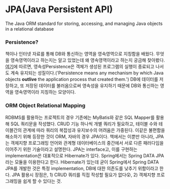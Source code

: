 # JPA(Java Persistent API)
The Java ORM standard for storing, accessing, and managing Java objects in a relational database

### Persistence?
책이나 인터넷 자료를 통해 DB와 통신하는 영역을 영속영역으로 지칭함을 배웠다. 무엇을 영속영역이라고 하는지는 알고 있었는데 왜 영속영역이라고 하는지 궁금해 찾아봤다. [여기](https://www.infoworld.com/article/3379043/what-is-jpa-introduction-to-the-java-persistence-api.html)에 따르면, 영속성Persistence은 객체가 생성된 프로그램의 실행이 종료되고 나서도 계속 유지되는 성질이다.('Persistence means any mechanism by which Java objects **outlive** the application process that created them.') DB에 데이터를 저장하고, 또 저장된 데이터를 불러옴으로써 영속성을 유지하기 때문에 DB와 통신하는 영역을 영속영역이라 지칭하는 모양이다. 

### ORM Object Relational Mapping
RDBMS를 활용하는 프로젝트의 경우 기존에는 MyBatis와 같은 SQL Mapper를 활용해 SQL 쿼리문을 작성했다. CRUD 기능 하나씩 개별 쿼리가 필요하고, 테이블 수와 테이블간의 관계에 따라 쿼리의 복잡성과 유지보수의 어려움은 가중된다. 이같은 불편함을 해소하기 위해 등장한 것이 ORM, 자바의 경우 JPA이다. 책에서는 이뿐만 아니라, JPA는 객체지향 프로그래밍 언어와 관계형 데이터베이스의 중간에서 서로 다른 패러다임을 이어주기 위한 기술이라고 설명한다. JPA는 interface고, 이를 구현하는 implementation은 대표적으로 Hibernate가 있다. Spring에서는 Spring DATA JPA라는 모듈을 이용한다고 한다. Hibernate가 있는데 굳이 Spring에서 Spring DATA JPA를 개발한 것은 특정 implementation, DB에 대한 의존도를 낮추기 위함이라고 한다. JPA 활용시 장점은, 1) CRUD 쿼리를 직접 작성할 필요가 없다😲, 2) 객체지향 프로그래밍을 쉽게 할 수 있다는 것.



